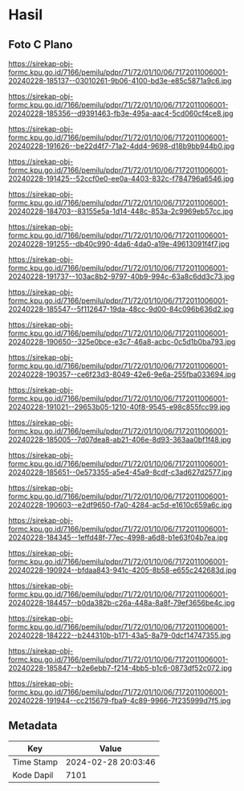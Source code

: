# Hasil

## Foto C Plano

https://sirekap-obj-formc.kpu.go.id/7166/pemilu/pdpr/71/72/01/10/06/7172011006001-20240228-185137--03010261-9b06-4100-bd3e-e85c5871a9c6.jpg

https://sirekap-obj-formc.kpu.go.id/7166/pemilu/pdpr/71/72/01/10/06/7172011006001-20240228-185356--d9391463-fb3e-495a-aac4-5cd060cf4ce8.jpg

https://sirekap-obj-formc.kpu.go.id/7166/pemilu/pdpr/71/72/01/10/06/7172011006001-20240228-191626--be22d4f7-71a2-4dd4-9698-d18b9bb944b0.jpg

https://sirekap-obj-formc.kpu.go.id/7166/pemilu/pdpr/71/72/01/10/06/7172011006001-20240228-191425--52ccf0e0-ee0a-4403-832c-f784796a6546.jpg

https://sirekap-obj-formc.kpu.go.id/7166/pemilu/pdpr/71/72/01/10/06/7172011006001-20240228-184703--83155e5a-1d14-448c-853a-2c9969eb57cc.jpg

https://sirekap-obj-formc.kpu.go.id/7166/pemilu/pdpr/71/72/01/10/06/7172011006001-20240228-191255--db40c990-4da6-4da0-a19e-49613091f4f7.jpg

https://sirekap-obj-formc.kpu.go.id/7166/pemilu/pdpr/71/72/01/10/06/7172011006001-20240228-191737--103ac8b2-9797-40b9-994c-63a8c6dd3c73.jpg

https://sirekap-obj-formc.kpu.go.id/7166/pemilu/pdpr/71/72/01/10/06/7172011006001-20240228-185547--5f112647-19da-48cc-9d00-84c096b636d2.jpg

https://sirekap-obj-formc.kpu.go.id/7166/pemilu/pdpr/71/72/01/10/06/7172011006001-20240228-190650--325e0bce-e3c7-46a8-acbc-0c5d1b0ba793.jpg

https://sirekap-obj-formc.kpu.go.id/7166/pemilu/pdpr/71/72/01/10/06/7172011006001-20240228-190357--ce6f23d3-8049-42e6-9e6a-255fba033694.jpg

https://sirekap-obj-formc.kpu.go.id/7166/pemilu/pdpr/71/72/01/10/06/7172011006001-20240228-191021--29653b05-1210-40f8-9545-e98c855fcc99.jpg

https://sirekap-obj-formc.kpu.go.id/7166/pemilu/pdpr/71/72/01/10/06/7172011006001-20240228-185005--7d07dea8-ab21-406e-8d93-363aa0bf1f48.jpg

https://sirekap-obj-formc.kpu.go.id/7166/pemilu/pdpr/71/72/01/10/06/7172011006001-20240228-185651--0e573355-a5e4-45a9-8cdf-c3ad627d2577.jpg

https://sirekap-obj-formc.kpu.go.id/7166/pemilu/pdpr/71/72/01/10/06/7172011006001-20240228-190603--e2df9650-f7a0-4284-ac5d-e1610c659a6c.jpg

https://sirekap-obj-formc.kpu.go.id/7166/pemilu/pdpr/71/72/01/10/06/7172011006001-20240228-184345--1effd48f-77ec-4998-a6d8-b1e63f04b7ea.jpg

https://sirekap-obj-formc.kpu.go.id/7166/pemilu/pdpr/71/72/01/10/06/7172011006001-20240228-190924--bfdaa843-941c-4205-8b58-e655c242683d.jpg

https://sirekap-obj-formc.kpu.go.id/7166/pemilu/pdpr/71/72/01/10/06/7172011006001-20240228-184457--b0da382b-c26a-448a-8a8f-79ef3656be4c.jpg

https://sirekap-obj-formc.kpu.go.id/7166/pemilu/pdpr/71/72/01/10/06/7172011006001-20240228-184222--b244310b-b171-43a5-8a79-0dcf14747355.jpg

https://sirekap-obj-formc.kpu.go.id/7166/pemilu/pdpr/71/72/01/10/06/7172011006001-20240228-185847--b2e6ebb7-f214-4bb5-b1c6-0873df52c072.jpg

https://sirekap-obj-formc.kpu.go.id/7166/pemilu/pdpr/71/72/01/10/06/7172011006001-20240228-191944--cc215679-fba9-4c89-9966-7f235999d7f5.jpg


## Metadata

| Key        | Value               |
| ---------- | ------------------- |
| Time Stamp | 2024-02-28 20:03:46 |
| Kode Dapil | 7101                |



